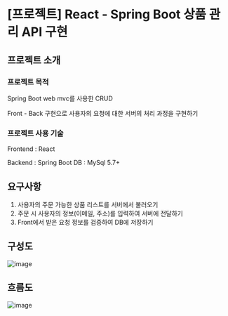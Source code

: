 # [프로젝트] React - Spring Boot 상품 관리 API 구현
## 프로젝트 소개
### 프로젝트 목적
Spring Boot web mvc를 사용한 CRUD

Front - Back 구현으로 사용자의 요청에 대한 서버의 처리 과정을 구현하기
### 프로젝트 사용 기술
Frontend : React

Backend : Spring Boot
DB : MySql 5.7+


## 요구사항
1. 사용자의 주문 가능한 상품 리스트를 서버에서 불러오기
2. 주문 시 사용자의 정보(이메일, 주소)를 입력하여 서버에 전달하기
3. Front에서 받은 요청 정보를 검증하여 DB에 저장하기

## 구성도
![image](https://user-images.githubusercontent.com/22016754/135780211-4e5554d7-9994-4c49-94fb-53ee0f3776ed.png)


## 흐름도
![image](https://user-images.githubusercontent.com/22016754/135780260-a60b86d9-edbb-4d6e-9db8-a607f73d9737.png)
